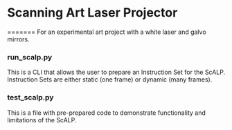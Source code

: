 # Scanning Art Laser Projector

=======
For an experimental art project with a white laser and galvo mirrors. 

### run_scalp.py

This is a CLI that allows the user to prepare an Instruction Set for the ScALP. Instruction Sets are either static (one frame) or dynamic (many frames).

### test_scalp.py

This is a file with pre-prepared code to demonstrate functionality and limitations of the ScALP. 

